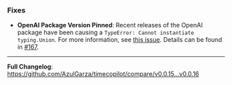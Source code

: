 ### Fixes

* **OpenAI Package Version Pinned**: Recent releases of the OpenAI package have been causing a `TypeError: Cannot instantiate typing.Union`. For more information, see [this issue](https://github.com/pydantic/pydantic-ai/issues/2476). Details can be found in [#167](https://github.com/AzulGarza/timecopilot/pull/167).

---

**Full Changelog**: https://github.com/AzulGarza/timecopilot/compare/v0.0.15...v0.0.16